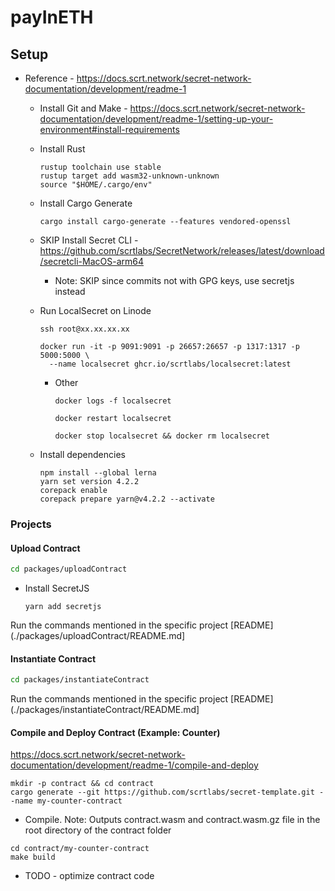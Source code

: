 # payInETH

## Setup

* Reference - https://docs.scrt.network/secret-network-documentation/development/readme-1
  * Install Git and Make - https://docs.scrt.network/secret-network-documentation/development/readme-1/setting-up-your-environment#install-requirements

  * Install Rust
    ```
    rustup toolchain use stable
    rustup target add wasm32-unknown-unknown
    source "$HOME/.cargo/env"
    ```
  * Install Cargo Generate
    ```
    cargo install cargo-generate --features vendored-openssl
    ```
  * SKIP Install Secret CLI - https://github.com/scrtlabs/SecretNetwork/releases/latest/download/secretcli-MacOS-arm64
    * Note: SKIP since commits not with GPG keys, use secretjs instead
  * Run LocalSecret on Linode
    ```
    ssh root@xx.xx.xx.xx

    docker run -it -p 9091:9091 -p 26657:26657 -p 1317:1317 -p 5000:5000 \
      --name localsecret ghcr.io/scrtlabs/localsecret:latest
    ```
    * Other
      ```
      docker logs -f localsecret

      docker restart localsecret

      docker stop localsecret && docker rm localsecret
      ```

  * Install dependencies
    ```
    npm install --global lerna
    yarn set version 4.2.2
    corepack enable
    corepack prepare yarn@v4.2.2 --activate
    ```

### Projects

#### Upload Contract

```bash
cd packages/uploadContract
```

* Install SecretJS
  ```
  yarn add secretjs
  ```

Run the commands mentioned in the specific project [README](./packages/uploadContract/README.md]

#### Instantiate Contract

```bash
cd packages/instantiateContract
```

Run the commands mentioned in the specific project [README](./packages/instantiateContract/README.md]

#### Compile and Deploy Contract (Example: Counter)

https://docs.scrt.network/secret-network-documentation/development/readme-1/compile-and-deploy

```
mkdir -p contract && cd contract
cargo generate --git https://github.com/scrtlabs/secret-template.git --name my-counter-contract
```

* Compile. Note: Outputs contract.wasm and contract.wasm.gz file in the root directory of the contract folder

```
cd contract/my-counter-contract
make build
```

* TODO - optimize contract code


